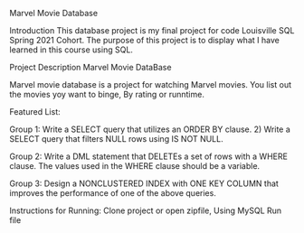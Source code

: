 Marvel Movie Database



Introduction This database project is my final project for code Louisville SQL Spring 2021 Cohort. The purpose of this project is to display what I have learned in this course using SQL.

Project Description Marvel Movie DataBase

Marvel movie database is a project for watching Marvel movies. You list out the movies yoy want to binge, By rating or runntime.

Featured List: 

Group 1: Write a SELECT query that utilizes an ORDER BY clause. 2) Write a SELECT query that filters NULL rows using IS NOT NULL.

Group 2: Write a DML statement that DELETEs a set of rows with a WHERE clause. The values used in the WHERE clause should be a variable.

Group 3: Design a NONCLUSTERED INDEX with ONE KEY COLUMN that improves the performance of one of the above queries.

Instructions for Running: Clone project or open zipfile, Using MySQL Run file
